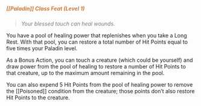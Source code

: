 ##### *<span style="color:rgb(203, 123, 55)">[[Paladin]] Class Feat (Level 1)</span>*

> *<span style="color:rgb(125, 125, 125)">Your blessed touch can heal wounds.</span>* 

You have a pool of healing power that replenishes when you take a Long Rest. With that pool, you can restore a total number of Hit Points equal to five times your Paladin level.

As a Bonus Action, you can touch a creature (which could be yourself) and draw power from the pool of healing to restore a number of Hit Points to that creature, up to the maximum amount remaining in the pool.

You can also expend 5 Hit Points from the pool of healing power to remove the [[Poisoned]] condition from the creature; those points don’t also restore Hit Points to the creature.
